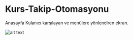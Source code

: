 # Kurs-Takip-Otomasyonu
Anasayfa
Kulanıcı karşılayan ve menülere yönlendiren ekran.



![alt text]([https://ibb.co/jDsXk79][img]https://i.ibb.co/jDsXk79/anasayfa.png[/img][/url])
